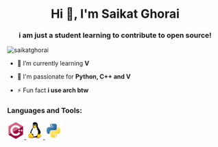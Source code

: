 <h1 align="center">Hi 👋, I'm Saikat Ghorai</h1>
<h3 align="center">i am just a student learning to contribute to open source!</h3>

<p align="left"> <img src="https://komarev.com/ghpvc/?username=saikatghorai&label=Profile%20views&color=0e75b6&style=flat" alt="saikatghorai" /> </p>

- 🌱 I’m currently learning **V**

- 💫 I'm passionate for **Python, C++ and V**

- ⚡ Fun fact **i use arch btw**

<h3 align="left">Languages and Tools:</h3>
<p align="left"> <a href="https://www.w3schools.com/cpp/" target="_blank" rel="noreferrer"> <img src="https://raw.githubusercontent.com/devicons/devicon/master/icons/cplusplus/cplusplus-original.svg" alt="cplusplus" width="40" height="40"/> </a> <a href="https://www.linux.org/" target="_blank" rel="noreferrer"> <img src="https://raw.githubusercontent.com/devicons/devicon/master/icons/linux/linux-original.svg" alt="linux" width="40" height="40"/> </a> <a href="https://www.python.org" target="_blank" rel="noreferrer"> <img src="https://raw.githubusercontent.com/devicons/devicon/master/icons/python/python-original.svg" alt="python" width="40" height="40"/> </a> </p>

